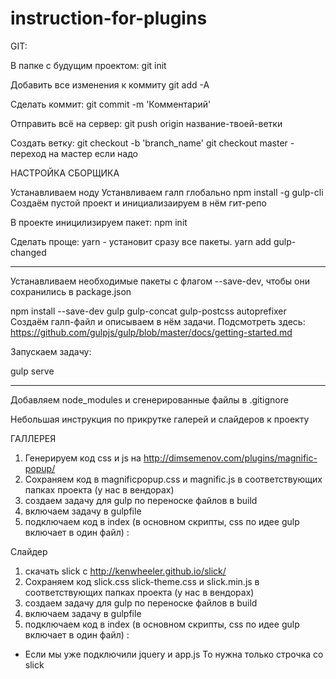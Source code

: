 # instruction-for-plugins

GIT:

В папке с будущим проектом:
git init

Добавить все изменения к коммиту
git add -A 

Сделать коммит:
git commit -m 'Комментарий'

Отправить всё на сервер:
git push origin название-твоей-ветки

Создать ветку:
git checkout -b 'branch_name'
 git checkout master - переход на мастер если надо

НАСТРОЙКА СБОРЩИКА

Устанавливаем ноду
Устанвливаем галп глобально
npm install -g gulp-cli
Создаём пустой проект и инициализаируем в нём гит-репо

В проекте иницилизируем пакет:
npm init

Cделать проще: yarn -  установит сразу все пакеты.
yarn add gulp-changed

____________________________________
Устанавливаем необходимые пакеты с флагом --save-dev, чтобы они сохранились в package.json

npm install --save-dev gulp gulp-concat gulp-postcss autoprefixer
Создаём галп-файл и описываем в нём задачи. Подсмотреть здесь: https://github.com/gulpjs/gulp/blob/master/docs/getting-started.md

Запускаем задачу:

gulp serve
__________________________________
Добавляем node_modules и сгенерированные файлы в .gitignore

Небольшая инструкция по прикрутке галерей и слайдеров к проекту

ГАЛЛЕРЕЯ
1) Генерируем код css и js на http://dimsemenov.com/plugins/magnific-popup/
2) Сохраняем код в magnificpopup.css и magnific.js в соответствующих папках проекта (у нас в вендорах)
3) создаем задачу для gulp по переноске файлов в build
4) включаем задачу в gulpfile
5) подключаем код в index (в основном скрипты, сss по идее gulp включает в один файл) :
  <script src="//ajax.googleapis.com/ajax/libs/jquery/1.9.1/jquery.min.js"></script>
  <script src="/scripts/vendor/magnific.js"></script>
  <script src="/scripts/app.js"></script>

Слайдер
1) скачать slick c http://kenwheeler.github.io/slick/
2) Сохраняем код slick.css slick-theme.css и slick.min.js в соответствующих папках проекта (у нас в вендорах)
3) создаем задачу для gulp по переноске файлов в build
4) включаем задачу в gulpfile
5) подключаем код в index (в основном скрипты, сss по идее gulp включает в один файл) :
   <script src="//ajax.googleapis.com/ajax/libs/jquery/1.9.1/jquery.min.js"></script>
 <script type="text/javascript" src="slick/slick.min.js"></script>
   <script src="/scripts/app.js"></script>
   
   * Если мы уже подключили jquery  и app.js То нужна только строчка со slick
   
   
